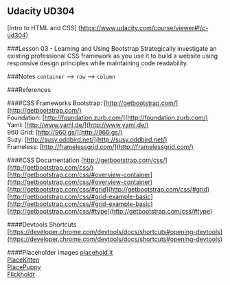 Udacity UD304
--------------
[Intro to HTML and CSS]
(https://www.udacity.com/course/viewer#!/c-ud304)

###Lesson 03 - Learning and Using Bootstrap
Strategically investigate an existing professional CSS framework as you use it to build a website using responsive design principles while maintaining code readability.

###Notes
`container` --> `row` --> `column`

###References

####CSS Frameworks
Bootstrap: [http://getbootstrap.com/](http://getbootstrap.com/)  
Foundation: [http://foundation.zurb.com/](http://foundation.zurb.com/)   
Yaml: [http://www.yaml.de/](http://www.yaml.de/)   
960 Grid: [http://960.gs/](http://960.gs/)   
Suzy: [http://susy.oddbird.net/](http://susy.oddbird.net/)  
Frameless: [http://framelessgrid.com/](http://framelessgrid.com/)  

####CSS Documentation
[http://getbootstrap.com/css/](http://getbootstrap.com/css/)  
[http://getbootstrap.com/css/#overview-container](http://getbootstrap.com/css/#overview-container)  
[http://getbootstrap.com/css/#grid](http://getbootstrap.com/css/#grid)  
[http://getbootstrap.com/css/#grid-example-basic](http://getbootstrap.com/css/#grid-example-basic)  
[http://getbootstrap.com/css/#type](http://getbootstrap.com/css/#type)  

####Devtools Shortcuts
[https://developer.chrome.com/devtools/docs/shortcuts#opening-devtools](https://developer.chrome.com/devtools/docs/shortcuts#opening-devtools)

####Placeholder images
[placehold.it](http://placehold.it/)  
[PlaceKitten](http://placekitten.com/)  
[PlacePuppy](http://placepuppy.it/)  
[Flickholdr](http://flickholdr.iwerk.org/)